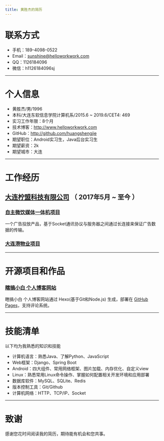 ```yaml
---
title: 黄胜杰的简历
---
```

# 联系方式

- 手机：189-4098-0522 
- Email：sunshine@helloworkwork.com
- QQ：1126184096
- 微信：h1126184096sj

---

# 个人信息

 - 黄胜杰/男/1996 
 - 本科/大连东软信息学院计算机系/2015.6 ~ 2019.6/CET4: 469
 - 实习工作年限：8个月
 - 技术博客：[http://www.helloworkwork.com ](http://www.helloworkwork.com )
 - GitHub：[http://github.com/huangshengjie ](http://github.com/huangshengjie )
 - 期望职位：Android实习生，Java后台实习生
 - 期望薪资：2k
 - 期望城市：大连

---

# 工作经历

## [大连柠盟科技有限公司](http://www.lemner.com) （ 2017年5月 ~ 至今 ）

### [自主微饮媒体一体机项目](http://www.lemner.com/developmentCase.html) 
一个广告投放产品，基于Socket通讯协议与服务器之间通过长连接来保证广告数据的传输。

### [大连港物业项目](http://www.lemner.com/developmentCase.html)

---

# 开源项目和作品

### [瞎搞小白 个人博客网站](http://www.helloworkwork.com) 
瞎搞小白 个人博客网站通过 Hexo(基于Git和Node.js) 生成，部署在 [GitHub Pages](https://github.com/huangshengjie/huangshengjie.github.io)，支持评论系统。


---

# 技能清单

以下均为我熟悉的知识和技能

- 计算机语言：熟悉Java、了解Python、JavaScript
- Web框架：Django、Spring Boot
- Android：四大组件、常用网络框架、图片加载、内存优化、自定义view
- Linux：熟悉常用Linux命令操作、掌握如何配置相关开发环境和应用部署
- 数据库软件：MySQL、SQLite、Redis
- 版本控制工具：Git/Github
- 计算机网络：HTTP、TCP/IP、Socket

---


# 致谢
感谢您花时间阅读我的简历，期待能有机会和您共事。

